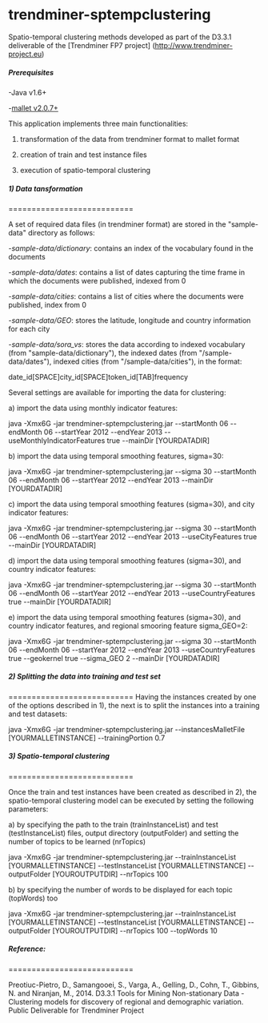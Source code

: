 trendminer-sptempclustering
===========================

Spatio-temporal clustering methods developed as part of the D3.3.1 deliverable of the [Trendminer FP7 project] (http://www.trendminer-project.eu)

##### Prerequisites

-Java v1.6+

-[mallet v2.0.7+](http://mallet.cs.umass.edu/download.php)

This application implements three main functionalities:

1) transformation of the data from trendminer format to mallet format

2) creation of train and test instance files

3) execution of spatio-temporal clustering


##### 1) Data tansformation
===========================


A set of required data files (in trendminer format) are stored in the "sample-data" directory as follows:

-*sample-data/dictionary*: contains an index of the vocabulary found in the documents

-*sample-data/dates*: contains a list of dates capturing the time frame in which the documents were published, indexed from 0 

-*sample-data/cities*: contains a list of cities where the documents were published, index from 0

-*sample-data/GEO*: stores the latitude, longitude and country information for each city

-*sample-data/sora_vs*: stores the data according to indexed vocabulary (from "sample-data/dictionary"), the indexed dates (from "/sample-data/dates"), indexed cities (from "/sample-data/cities"), in the format:

 date_id[SPACE]city_id[SPACE]token_id[TAB]frequency
  

Several settings are available for importing the data for clustering:

a) import the data using monthly indicator features:

java -Xmx6G -jar trendminer-sptempclustering.jar --startMonth 06 --endMonth 06 --startYear 2012 --endYear 2013 --useMonthlyIndicatorFeatures true --mainDir [YOURDATADIR]

b) import the data using temporal smoothing features, sigma=30:

java -Xmx6G -jar trendminer-sptempclustering.jar --sigma 30 --startMonth 06 --endMonth 06 --startYear 2012 --endYear 2013 --mainDir [YOURDATADIR]

c) import the data using temporal smoothing features (sigma=30), and city indicator features:

java -Xmx6G -jar trendminer-sptempclustering.jar --sigma 30 --startMonth 06 --endMonth 06 --startYear 2012 --endYear 2013 --useCityFeatures true --mainDir [YOURDATADIR]

d) import the data using temporal smoothing features (sigma=30), and country indicator features:

java -Xmx6G -jar trendminer-sptempclustering.jar --sigma 30 --startMonth 06 --endMonth 06 --startYear 2012 --endYear 2013 --useCountryFeatures true --mainDir [YOURDATADIR]

e) import the data using temporal smoothing features (sigma=30), and country indicator features, and regional smooring feature sigma_GEO=2:

java -Xmx6G -jar trendminer-sptempclustering.jar --sigma 30 --startMonth 06 --endMonth 06 --startYear 2012 --endYear 2013 --useCountryFeatures true  --geokernel true --sigma_GEO 2 --mainDir [YOURDATADIR]

##### 2) Splitting the data into training and test set
===========================
Having the instances created by one of the options described in 1), the next is to split the instances into a training and test datasets:

java -Xmx6G -jar trendminer-sptempclustering.jar --instancesMalletFile [YOURMALLETINSTANCE] --trainingPortion 0.7

##### 3) Spatio-temporal clustering
===========================

Once the train and test instances have been created as described in 2), the spatio-temporal clustering model can be executed by setting the following parameters:

a) by specifying the path to the train (trainInstanceList) and test (testInstanceList) files, output directory (outputFolder) and setting the number of topics to be learned (nrTopics)

java -Xmx6G -jar trendminer-sptempclustering.jar --trainInstanceList [YOURMALLETINSTANCE] --testInstanceList [YOURMALLETINSTANCE] --outputFolder [YOUROUTPUTDIR] --nrTopics 100

b) by specifying the number of words to be displayed for each topic (topWords) too

java -Xmx6G -jar trendminer-sptempclustering.jar --trainInstanceList [YOURMALLETINSTANCE] --testInstanceList [YOURMALLETINSTANCE] --outputFolder [YOUROUTPUTDIR] --nrTopics 100 --topWords 10

##### Reference:
===========================

Preotiuc-Pietro, D., Samangooei, S., Varga, A., Gelling, D., Cohn, T., Gibbins, N. and Niranjan, M., 2014. D3.3.1 Tools for Mining Non-stationary Data - Clustering models for discovery of regional and
demographic variation. Public Deliverable for Trendminer Project
